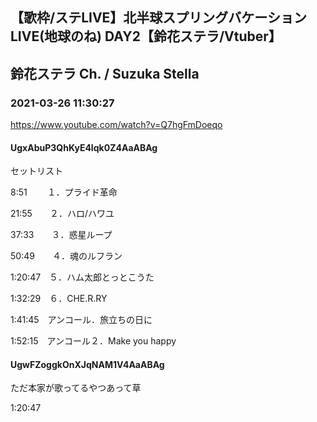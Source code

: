 ## 【歌枠/ステLIVE】北半球スプリングバケーションLIVE(地球のね) DAY2【鈴花ステラ/Vtuber】
## 鈴花ステラ Ch. / Suzuka Stella
### 2021-03-26 11:30:27
https://www.youtube.com/watch?v=Q7hgFmDoeqo
#### UgxAbuP3QhKyE4Iqk0Z4AaABAg
セットリスト

8:51 　　１．プライド革命

21:55　　２．ハロ/ハワユ

37:33　　３．惑星ループ

50:49　　４．魂のルフラン

1:20:47　５．ハム太郎とっとこうた

1:32:29　６．CHE.R.RY

1:41:45　アンコール．旅立ちの日に

1:52:15　アンコール２．Make you happy

#### UgwFZoggkOnXJqNAM1V4AaABAg
ただ本家が歌ってるやつあって草

1:20:47

